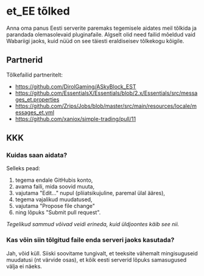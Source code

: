 # et_EE tõlked
Anna oma panus Eesti serverite paremaks tegemisele aidates meil tõlkida ja parandada olemasolevaid pluginafaile.
Algselt olid need failid mõeldud vaid Wabariigi jaoks, kuid nüüd on see täiesti eraldiseisev tõlkekogu kõigile.

## Partnerid
Tõlkefailid partneritelt:
* https://github.com/DirolGaming/ASkyBlock_EST
* https://github.com/EssentialsX/Essentials/blob/2.x/Essentials/src/messages_et.properties
* https://github.com/Zrips/Jobs/blob/master/src/main/resources/locale/messages_et.yml
* https://github.com/xaniox/simple-trading/pull/11

## KKK
### Kuidas saan aidata?
Selleks pead:
1. tegema endale GitHubis konto,
2. avama faili, mida soovid muuta,
3. vajutama "Edit..." nupul (pliiatsikujuline, paremal ülal ääres),
4. tegema vajalikud muudatused,
5. vajutama "Propose file change"
6. ning lõpuks "Submit pull request".

*Tegelikud sammud võivad veidi erineda, kuid üldjoontes käib see nii.*

### Kas võin siin tõlgitud faile enda serveri jaoks kasutada?
Jah, võid küll. Siiski soovitame tungivalt, et teeksite vähemalt mingisuguseid muudatusi (nt värvide osas), et kõik eesti serverid lõpuks samasugused välja ei näeks.
